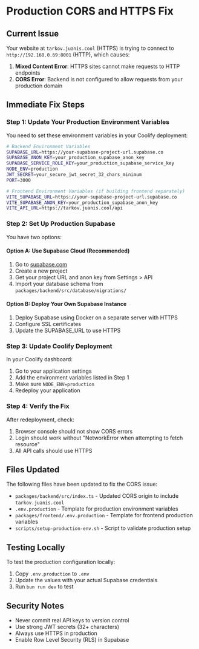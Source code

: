 # Production CORS and HTTPS Fix

## Current Issue
Your website at `tarkov.juanis.cool` (HTTPS) is trying to connect to `http://192.168.0.69:8001` (HTTP), which causes:
1. **Mixed Content Error**: HTTPS sites cannot make requests to HTTP endpoints
2. **CORS Error**: Backend is not configured to allow requests from your production domain

## Immediate Fix Steps

### Step 1: Update Your Production Environment Variables

You need to set these environment variables in your Coolify deployment:

```bash
# Backend Environment Variables
SUPABASE_URL=https://your-supabase-project-url.supabase.co
SUPABASE_ANON_KEY=your_production_supabase_anon_key
SUPABASE_SERVICE_ROLE_KEY=your_production_supabase_service_key
NODE_ENV=production
JWT_SECRET=your_secure_jwt_secret_32_chars_minimum
PORT=3000

# Frontend Environment Variables (if building frontend separately)
VITE_SUPABASE_URL=https://your-supabase-project-url.supabase.co
VITE_SUPABASE_ANON_KEY=your_production_supabase_anon_key
VITE_API_URL=https://tarkov.juanis.cool/api
```

### Step 2: Set Up Production Supabase

You have two options:

#### Option A: Use Supabase Cloud (Recommended)
1. Go to [supabase.com](https://supabase.com)
2. Create a new project
3. Get your project URL and anon key from Settings > API
4. Import your database schema from `packages/backend/src/database/migrations/`

#### Option B: Deploy Your Own Supabase Instance
1. Deploy Supabase using Docker on a separate server with HTTPS
2. Configure SSL certificates
3. Update the SUPABASE_URL to use HTTPS

### Step 3: Update Coolify Deployment

In your Coolify dashboard:
1. Go to your application settings
2. Add the environment variables listed in Step 1
3. Make sure `NODE_ENV=production`
4. Redeploy your application

### Step 4: Verify the Fix

After redeployment, check:
1. Browser console should not show CORS errors
2. Login should work without "NetworkError when attempting to fetch resource"
3. All API calls should use HTTPS

## Files Updated

The following files have been updated to fix the CORS issue:
- `packages/backend/src/index.ts` - Updated CORS origin to include `tarkov.juanis.cool`
- `.env.production` - Template for production environment variables
- `packages/frontend/.env.production` - Template for frontend production variables
- `scripts/setup-production-env.sh` - Script to validate production setup

## Testing Locally

To test the production configuration locally:
1. Copy `.env.production` to `.env`
2. Update the values with your actual Supabase credentials
3. Run `bun run dev` to test

## Security Notes

- Never commit real API keys to version control
- Use strong JWT secrets (32+ characters)
- Always use HTTPS in production
- Enable Row Level Security (RLS) in Supabase